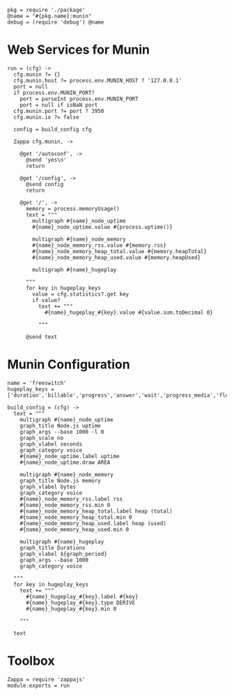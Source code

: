     pkg = require './package'
    @name = "#{pkg.name}:munin"
    debug = (require 'debug') @name

Web Services for Munin
======================

    run = (cfg) ->
      cfg.munin ?= {}
      cfg.munin.host ?= process.env.MUNIN_HOST ? '127.0.0.1'
      port = null
      if process.env.MUNIN_PORT?
        port = parseInt process.env.MUNIN_PORT
        port = null if isNaN port
      cfg.munin.port ?= port ? 3950
      cfg.munin.io ?= false

      config = build_config cfg

      Zappa cfg.munin, ->

        @get '/autoconf', ->
          @send 'yes\n'
          return

        @get '/config', ->
          @send config
          return

        @get '/', ->
          memory = process.memoryUsage()
          text = """
            multigraph #{name}_node_uptime
            #{name}_node_uptime.value #{process.uptime()}

            multigraph #{name}_node_memory
            #{name}_node_memory_rss.value #{memory.rss}
            #{name}_node_memory_heap_total.value #{memory.heapTotal}
            #{name}_node_memory_heap_used.value #{memory.heapUsed}

            multigraph #{name}_hugeplay

          """
          for key in hugeplay_keys
            value = cfg.statistics?.get key
            if value?
              text += """
                #{name}_hugeplay_#{key}.value #{value.sum.toDecimal 0}

              """

          @send text

Munin Configuration
===================

    name = 'freeswitch'
    hugeplay_keys = ['duration','billable','progress','answer','wait','progress_media','flow_bill']

    build_config = (cfg) ->
      text = """
        multigraph #{name}_node_uptime
        graph_title Node.js uptime
        graph_args --base 1000 -l 0
        graph_scale no
        graph_vlabel seconds
        graph_category voice
        #{name}_node_uptime.label uptime
        #{name}_node_uptime.draw AREA

        multigraph #{name}_node_memory
        graph_title Node.js memory
        graph_vlabel bytes
        graph_category voice
        #{name}_node_memory_rss.label rss
        #{name}_node_memory_rss.min 0
        #{name}_node_memory_heap_total.label heap (total)
        #{name}_node_memory_heap_total.min 0
        #{name}_node_memory_heap_used.label heap (used)
        #{name}_node_memory_heap_used.min 0

        multigraph #{name}_hugeplay
        graph_title Durations
        graph_vlabel ${graph_period}
        graph_args --base 1000
        graph_category voice

      """
      for key in hugeplay_keys
        text += """
          #{name}_hugeplay_#{key}.label #{key}
          #{name}_hugeplay_#{key}.type DERIVE
          #{name}_hugeplay_#{key}.min 0

        """

      text

Toolbox
=======

    Zappa = require 'zappajs'
    module.exports = run
